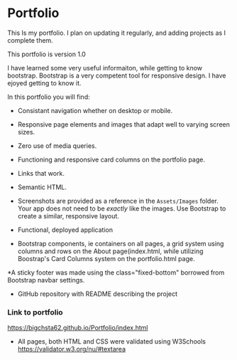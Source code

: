 # Portfolio
This Is my portfolio. I plan on updating it regularly, and adding projects as I complete them. 

This portfolio is version 1.0

I have learned some very useful informaiton, while getting to know bootstrap.
Bootstrap is a very competent tool for responsive design. I have ejoyed getting to know it.

In this portfolio you will find:

* Consistant navigation whether on desktop or mobile.

* Responsive page elements and images that adapt well to varying screen sizes.

* Zero use of media queries.

* Functioning and responsive card columns on the portfolio page.

* Links that work.

* Semantic HTML.

* Screenshots are provided as a reference in the `Assets/Images` folder. Your app does not need to be _exactly_ like the images. Use Bootstrap to create a similar, responsive layout.

* Functional, deployed application

* Bootstrap components, ie containers on all pages, a grid system using columns and rows on the About page(index.html,
  while utilizing Boostrap's Card Columns system on the portfolio.html page.
  
*A sticky footer was made using the class="fixed-bottom" borrowed from Bootstrap navbar settings.

* GitHub repository with README describing the project

### Link to portfolio
https://bigchsta62.github.io/Portfolio/index.html

* All pages, both HTML and CSS were validated using W3Schools https://validator.w3.org/nu/#textarea


